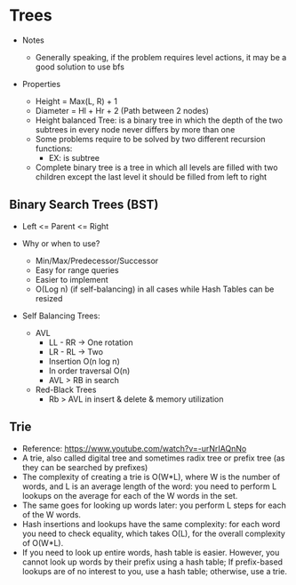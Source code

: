 # Trees

- Notes
  - Generally speaking, if the problem requires level actions, it may be a good solution to use bfs

- Properties
  - Height = Max(L, R) + 1
  - Diameter = Hl + Hr + 2 (Path between 2 nodes)
  - Height balanced Tree: is a binary tree in which the depth of the two subtrees 
  in every node never differs by more than one
  - Some problems require to be solved by two different recursion functions:
    - EX: is subtree
  - Complete binary tree is a tree in which all levels are filled with two children except the last 
  level it should be filled from left to right

## Binary Search Trees (BST)

- Left <= Parent <= Right
- Why or when to use? 
  - Min/Max/Predecessor/Successor
  - Easy for range queries
  - Easier to implement
  - O(Log n) (if self-balancing) in all cases while Hash Tables can be resized

- Self Balancing Trees:
  - AVL
    - LL - RR -> One rotation
    - LR - RL -> Two
    - Insertion O(n log n) 
    - In order traversal O(n)
    - AVL > RB in search
  - Red-Black Trees
    - Rb > AVL in insert & delete & memory utilization

## Trie

- Reference: https://www.youtube.com/watch?v=-urNrIAQnNo
- A trie, also called digital tree and sometimes radix tree or prefix tree (as they can be searched by prefixes)
- The complexity of creating a trie is O(W*L), where W is the number of words, and L is an average length of the word:
  you need to perform L lookups on the average for each of the W words in the set.
- The same goes for looking up words later: you perform L steps for each of the W words.
- Hash insertions and lookups have the same complexity: for each word you need to check equality, which takes O(L), 
  for the overall complexity of O(W*L). 
- If you need to look up entire words, hash table is easier. However, you cannot look up words by their prefix using 
  a hash table; If prefix-based lookups are of no interest to you, use a hash table; otherwise, use a trie.